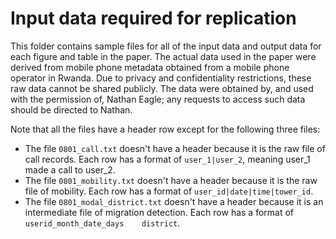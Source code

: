# Input data required for replication

This folder contains sample files for all of the input data and output data for each figure and table in the paper. The actual data used in the paper were derived from mobile phone metadata obtained from a mobile phone operator in Rwanda. Due to privacy and confidentiality restrictions, these raw data cannot be shared publicly. The data were obtained by, and used with the permission of, Nathan Eagle; any requests to access such data should be directed to Nathan.

Note that all the files have a header row except for the following three files:
- The file `0801_call.txt` doesn't have a header because it is the raw file of call records. Each row has a format of `user_1|user_2`, meaning user_1 made a call to user_2.
- The file `0801_mobility.txt` doesn't have a header because it is the raw file of mobility. Each row has a format of `user_id|date|time|tower_id`.
- The file `0801_modal_district.txt` doesn't have a header because it is an intermediate file of migration detection. Each row has a format of `userid_month_date_days    district`.
